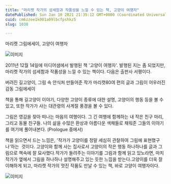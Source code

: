 ```yaml
---
title: "마리켓 작가의 섬세함과 작품성을 느낄 수 있는 책, 고양이 여행자"
datePublished: Sun Jan 10 2021 21:35:12 GMT+0000 (Coordinated Universal Time)
cuid: cm6zzee1k001a09lbcfpshkz5
slug: 1038

---
```



마리켓 그림에세이, 고양이 여행자

![이미지](https://cdn.hashnode.com/res/hashnode/image/upload/v1739248075443/c90d90ef-473f-455e-b168-895db01b92f0.jpeg)

2011년 12월 14일에 미디어샘에서 발행된 책 '고양이 여행자'. 발행된 지는 좀 되었지만, 마리켓 작가의 섬세함과 작품성을 느낄 수 있는 책이다. 다음은 출판사 서평이다.

버려진 길고양이, 그림 속 안식처 만들어준 작가 마리캣80여 편의 글과 그림이 어우러진 감동 그림에세이

책을 통해 길고양이 이야기, 다양한 고양이 종류에 대한 설명, 고양이의 행동 등을 볼 수 있고, 또한 작가가 사는 대관령의 사계절 풍경을 볼 수 있다.

그림은 영감을 찾아 떠나는 마음의 여행이다. 그 긴 여행에 함께하는 내 작은 친구 마리, 그리고 동물 친구들. 나의 삶을 수많은 환상과 아름다운 색채들로 채워준 그들의 이야기를 여기에 풀어내본다. (Prologue 중에서)

책을 읽으면서 드는 느낌은, '작가가 고양이를 정말 세심히 관찰하여 그림에 표현했구나'하는  것이다. 고양이와 함께 사는 집사로서 고양이의 작은 행동 하나하나를 글과 그림으로 책속에 잘 묘사했다.작가가 들려주는 이야기를 그림과 함께 읽고 있노라면, 마치 작가가 옆에서 그림을 하나하나 설명해주고 있는 듯한 느낌을 받는다.고양이를 더욱 잘 이해하게 되고, 마리켓 작가의 멋진 작품도 만날 수 있는 책, 바로 고양이 여행자이다.

![이미지](https://cdn.hashnode.com/res/hashnode/image/upload/v1739248076673/8db33518-625f-4ebc-a1e5-7385e9cce7f0.jpeg)